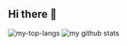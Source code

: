 ## Hi there 👋

<!--
**mulberror/mulberror** is a ✨ _special_ ✨ repository because its `README.md` (this file) appears on your GitHub profile.
https://github.com/durgeshsamariya/awesome-github-profile-readme-templates/blob/master/templates/preccrep.md?plain=1
Here are some ideas to get you started:

- 🔭 I’m currently working on ...
- 🌱 I’m currently learning ...
- 👯 I’m looking to collaborate on ...
- 🤔 I’m looking for help with ...
- 💬 Ask me about ...
- 📫 How to reach me: ...
- 😄 Pronouns: ...
- ⚡ Fun fact: ...
-->
![my-top-langs](https://github-readme-stats.vercel.app/api/top-langs/?username=mulberror&layout=compact)
![my github stats](https://github-readme-stats.vercel.app/api?username=mulberror&show_icons=true&theme=tokyonight)
